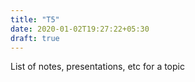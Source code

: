 ```yaml
---
title: "T5"
date: 2020-01-02T19:27:22+05:30
draft: true
---
```


List of notes, presentations, etc for a topic
